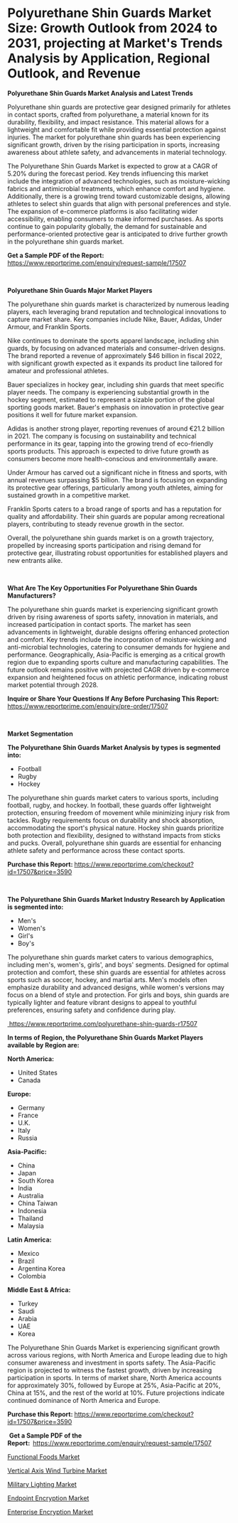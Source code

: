 <p><h1>Polyurethane Shin Guards Market Size: Growth Outlook from 2024 to 2031, projecting at Market's Trends Analysis by Application, Regional Outlook, and Revenue</h1></p><p><strong>Polyurethane Shin Guards Market Analysis and Latest Trends</strong></p>
<p><p>Polyurethane shin guards are protective gear designed primarily for athletes in contact sports, crafted from polyurethane, a material known for its durability, flexibility, and impact resistance. This material allows for a lightweight and comfortable fit while providing essential protection against injuries. The market for polyurethane shin guards has been experiencing significant growth, driven by the rising participation in sports, increasing awareness about athlete safety, and advancements in material technology.</p><p>The Polyurethane Shin Guards Market is expected to grow at a CAGR of 5.20% during the forecast period. Key trends influencing this market include the integration of advanced technologies, such as moisture-wicking fabrics and antimicrobial treatments, which enhance comfort and hygiene. Additionally, there is a growing trend toward customizable designs, allowing athletes to select shin guards that align with personal preferences and style. The expansion of e-commerce platforms is also facilitating wider accessibility, enabling consumers to make informed purchases. As sports continue to gain popularity globally, the demand for sustainable and performance-oriented protective gear is anticipated to drive further growth in the polyurethane shin guards market.</p></p>
<p><strong>Get a Sample PDF of the Report:&nbsp;</strong> <a href="https://www.reportprime.com/enquiry/request-sample/17507?utm_campaign=1138&utm_medium=2&utm_source=Github&utm_content=ia&utm_term=19112024&utm_id=polyurethane-shin-guards">https://www.reportprime.com/enquiry/request-sample/17507</a></p>
<p>&nbsp;</p>
<p><strong>Polyurethane Shin Guards Major Market Players</strong></p>
<p><p>The polyurethane shin guards market is characterized by numerous leading players, each leveraging brand reputation and technological innovations to capture market share. Key companies include Nike, Bauer, Adidas, Under Armour, and Franklin Sports.</p><p>Nike continues to dominate the sports apparel landscape, including shin guards, by focusing on advanced materials and consumer-driven designs. The brand reported a revenue of approximately $46 billion in fiscal 2022, with significant growth expected as it expands its product line tailored for amateur and professional athletes.</p><p>Bauer specializes in hockey gear, including shin guards that meet specific player needs. The company is experiencing substantial growth in the hockey segment, estimated to represent a sizable portion of the global sporting goods market. Bauer's emphasis on innovation in protective gear positions it well for future market expansion.</p><p>Adidas is another strong player, reporting revenues of around €21.2 billion in 2021. The company is focusing on sustainability and technical performance in its gear, tapping into the growing trend of eco-friendly sports products. This approach is expected to drive future growth as consumers become more health-conscious and environmentally aware.</p><p>Under Armour has carved out a significant niche in fitness and sports, with annual revenues surpassing $5 billion. The brand is focusing on expanding its protective gear offerings, particularly among youth athletes, aiming for sustained growth in a competitive market.</p><p>Franklin Sports caters to a broad range of sports and has a reputation for quality and affordability. Their shin guards are popular among recreational players, contributing to steady revenue growth in the sector.</p><p>Overall, the polyurethane shin guards market is on a growth trajectory, propelled by increasing sports participation and rising demand for protective gear, illustrating robust opportunities for established players and new entrants alike.</p></p>
<p>&nbsp;</p>
<p><strong>What Are The Key Opportunities For Polyurethane Shin Guards Manufacturers?</strong></p>
<p><p>The polyurethane shin guards market is experiencing significant growth driven by rising awareness of sports safety, innovation in materials, and increased participation in contact sports. The market has seen advancements in lightweight, durable designs offering enhanced protection and comfort. Key trends include the incorporation of moisture-wicking and anti-microbial technologies, catering to consumer demands for hygiene and performance. Geographically, Asia-Pacific is emerging as a critical growth region due to expanding sports culture and manufacturing capabilities. The future outlook remains positive with projected CAGR driven by e-commerce expansion and heightened focus on athletic performance, indicating robust market potential through 2028.</p></p>
<p><strong>Inquire or Share Your Questions If Any Before Purchasing This Report:</strong> <a href="https://www.reportprime.com/enquiry/pre-order/17507?utm_campaign=1138&utm_medium=2&utm_source=Github&utm_content=ia&utm_term=19112024&utm_id=polyurethane-shin-guards">https://www.reportprime.com/enquiry/pre-order/17507</a></p>
<p>&nbsp;</p>
<p><strong>Market Segmentation</strong></p>
<p><strong>The Polyurethane Shin Guards Market Analysis by types is segmented into:</strong></p>
<p><ul><li>Football</li><li>Rugby</li><li>Hockey</li></ul></p>
<p><p>The polyurethane shin guards market caters to various sports, including football, rugby, and hockey. In football, these guards offer lightweight protection, ensuring freedom of movement while minimizing injury risk from tackles. Rugby requirements focus on durability and shock absorption, accommodating the sport's physical nature. Hockey shin guards prioritize both protection and flexibility, designed to withstand impacts from sticks and pucks. Overall, polyurethane shin guards are essential for enhancing athlete safety and performance across these contact sports.</p></p>
<p><strong>Purchase this Report:&nbsp;</strong><a href="https://www.reportprime.com/checkout?id=17507&price=3590&utm_campaign=1138&utm_medium=2&utm_source=Github&utm_content=ia&utm_term=19112024&utm_id=polyurethane-shin-guards">https://www.reportprime.com/checkout?id=17507&price=3590</a></p>
<p>&nbsp;</p>
<p><strong>The Polyurethane Shin Guards Market Industry Research by Application is segmented into:</strong></p>
<p><ul><li>Men's</li><li>Women's</li><li>Girl's</li><li>Boy's</li></ul></p>
<p><p>The polyurethane shin guards market caters to various demographics, including men's, women's, girls', and boys' segments. Designed for optimal protection and comfort, these shin guards are essential for athletes across sports such as soccer, hockey, and martial arts. Men's models often emphasize durability and advanced designs, while women's versions may focus on a blend of style and protection. For girls and boys, shin guards are typically lighter and feature vibrant designs to appeal to youthful preferences, ensuring safety and confidence during play.</p></p>
<p><a href="https://www.reportprime.com/polyurethane-shin-guards-r17507?utm_campaign=1138&utm_medium=2&utm_source=Github&utm_content=ia&utm_term=19112024&utm_id=polyurethane-shin-guards">&nbsp;https://www.reportprime.com/polyurethane-shin-guards-r17507</a></p>
<p><strong>In terms of Region, the Polyurethane Shin Guards Market Players available by Region are:</strong></p>
<p>
    <p> <strong> North America: </strong>
        <ul>
            <li>United States</li>
            <li>Canada</li>
        </ul>
        </p> 
    <p> <strong> Europe: </strong>
        <ul>
            <li>Germany</li>
            <li>France</li>
            <li>U.K.</li>
            <li>Italy</li>
            <li>Russia</li>
        </ul>
        </p> 
    <p> <strong> Asia-Pacific: </strong>
        <ul>
            <li>China</li>
            <li>Japan</li>
            <li>South Korea</li>
            <li>India</li>
            <li>Australia</li>
            <li>China Taiwan</li>
            <li>Indonesia</li>
            <li>Thailand</li>
            <li>Malaysia</li>
        </ul>
        </p> 
    <p> <strong> Latin America: </strong>
        <ul>
            <li>Mexico</li>
            <li>Brazil</li>
            <li>Argentina Korea</li>
            <li>Colombia</li>
        </ul>
        </p> 
    <p> <strong> Middle East & Africa: </strong>
        <ul>
            <li>Turkey</li>
            <li>Saudi</li>
            <li>Arabia</li>
            <li>UAE</li>
            <li>Korea</li>
        </ul>
    </p>
    </p>
<p><p>The Polyurethane Shin Guards Market is experiencing significant growth across various regions, with North America and Europe leading due to high consumer awareness and investment in sports safety. The Asia-Pacific region is projected to witness the fastest growth, driven by increasing participation in sports. In terms of market share, North America accounts for approximately 30%, followed by Europe at 25%, Asia-Pacific at 20%, China at 15%, and the rest of the world at 10%. Future projections indicate continued dominance of North America and Europe.</p></p>
<p><strong>Purchase this Report: </strong><a href="https://www.reportprime.com/checkout?id=17507&price=3590&utm_campaign=1138&utm_medium=2&utm_source=Github&utm_content=ia&utm_term=19112024&utm_id=polyurethane-shin-guards">https://www.reportprime.com/checkout?id=17507&price=3590</a></p>
<p>&nbsp;<strong>Get a Sample PDF of the Report:&nbsp;&nbsp;</strong><a href="https://www.reportprime.com/enquiry/request-sample/17507?utm_campaign=1138&utm_medium=2&utm_source=Github&utm_content=ia&utm_term=19112024&utm_id=polyurethane-shin-guards">https://www.reportprime.com/enquiry/request-sample/17507</a></p>
<p><strong></strong></p>
<p><p><a href="https://www.linkedin.com/pulse/global-functional-foods-market-trends-innovations-forward-looking-5fsje?utm_campaign=1138&utm_medium=2&utm_source=Github&utm_content=ia&utm_term=19112024&utm_id=polyurethane-shin-guards">Functional Foods Market</a></p><p><a href="https://www.linkedin.com/pulse/global-vertical-axis-wind-turbine-market-study-2024-2031-81-mwj8c?utm_campaign=1138&utm_medium=2&utm_source=Github&utm_content=ia&utm_term=19112024&utm_id=polyurethane-shin-guards">Vertical Axis Wind Turbine Market</a></p><p><a href="https://www.linkedin.com/pulse/military-lighting-market-forecast-report-analysis-72-cagr-13gyf?utm_campaign=1138&utm_medium=2&utm_source=Github&utm_content=ia&utm_term=19112024&utm_id=polyurethane-shin-guards">Military Lighting Market</a></p><p><a href="https://issuu.com/reportprime-2/docs/endpoint-encryption-market-size-203_d71510b0e8cce5?utm_campaign=1138&utm_medium=2&utm_source=Github&utm_content=ia&utm_term=19112024&utm_id=polyurethane-shin-guards">Endpoint Encryption Market</a></p><p><a href="https://issuu.com/reportprime-2/docs/enterprise-encryption-market-size-2_06c1f5d2f4bf6b?utm_campaign=1138&utm_medium=2&utm_source=Github&utm_content=ia&utm_term=19112024&utm_id=polyurethane-shin-guards">Enterprise Encryption Market</a></p></p>